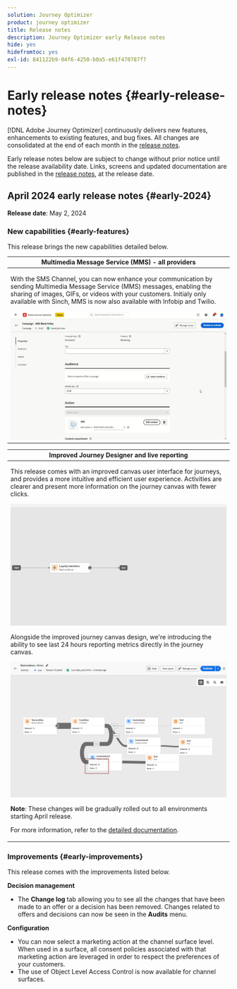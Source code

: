 ```yaml
---
solution: Journey Optimizer
product: journey optimizer
title: Release notes
description: Journey Optimizer early Release notes
hide: yes
hidefromtoc: yes
exl-id: 841122b9-04f6-4250-b0a5-e61f470787f7
---
```

# Early release notes {#early-release-notes}

[!DNL Adobe Journey Optimizer] continuously delivers new features, enhancements to existing features, and bug fixes. All changes are consolidated at the end of each month in the [release notes](release-notes.md). 

Early release notes below are subject to change without prior notice until the release availability date. Links, screens and updated documentation are published in the [release notes](release-notes.md), at the release date.

## April 2024 early release notes {#early-2024}

**Release date**: May 2, 2024

### New capabilities {#early-features}

This release brings the new capabilities detailed below.

<!--table>
<thead>
<tr>
<th><strong>Business rules - Private Beta</strong><br/></th>
</tr>
</thead>
<tbody>
<tr>
<td>
<p>It is now possible to create and apply rule sets to your marketing communications.  </p>
</td>
</tr>
</tbody>
</table-->

<!--table>
<thead>
<tr>
<th><strong>Experience Decisioning - Limited Availability</strong><br/></th>
</tr>
</thead>
<tbody>
<tr>
<td>
<p>Experience Decisioning simplifies personalization by offering a centralized catalog of marketing offers known as 'decision items' and a sophisticated decision engine. This engine leverages rules and ranking criteria to select and present the most relevant decision items to each individual.</p>
<p>These decision items are seamlessly integrated into a wide range of inbound surfaces through the new code-based experience channel, now accessible within Journey Optimizer campaigns. Experience Decisioning decision policies are available for use in code-based experience campaigns only.</p>
<p>Experience Decisioning is currently only available for a set of organizations (Limited Availability). To gain access, contact your Adobe representative.</p>
</td>
</tr>
</tbody>
</table-->

<!--table>
<thead>
<tr>
<th><strong>Personalization - Local Lookups - Multi-Entity Support - Beta</strong><br/></th>
</tr>
</thead>
<tbody>
<tr>
<td>
<p>TBD</p>
</td>
</tr>
</tbody>
</table-->

<table>
<thead>
<tr>
<th><strong>Multimedia Message Service (MMS) - all providers</strong><br/></th>
</tr>
</thead>
<tbody>
<tr>
<td>
<p>With the SMS Channel, you can now enhance your communication by sending Multimedia Message Service (MMS) messages, enabling the sharing of images, GIFs, or videos with your customers. Initialy only available with Sinch, MMS is now also available with Infobip and Twilio.</p>
<img src="assets/do-not-localize/mms.gif"/>
</td>
</tr>
</tbody>
</table>

<table>
<thead>
<tr>
<th><strong>Improved Journey Designer and live reporting</strong><br/></th>
</tr>
</thead>
<tbody>
<tr>
<td>
<p>This release comes with an improved canvas user interface for journeys, and provides a more intuitive and efficient user experience. Activities are clearer and present more information on the journey canvas with fewer clicks.</p>
<img src="assets/new-canvas3.gif"/>
<p>Alongside the improved journey canvas design, we're introducing the ability to see last 24 hours reporting metrics directly in the journey canvas. </p>
<img src="assets/new-canvas6bis.png"/>
<p><strong>Note</strong>: These changes will be gradually rolled out to all environments starting April release.</p>
<p>For more information, refer to the <a href="new-canvas.md">detailed documentation</a>.</p>
</td>
</tr>
</tbody>
</table>

<!-- table>
<thead>
<tr>
<th><strong>AI Assistant - Experience Variant Generation - Beta</strong><br/></th>
</tr>
</thead>
<tbody>
<tr>
<td>
<p>Once you have created and personalized your message, take your content to the next level with the AI assistant. You can now use the AI assistant to optimize your message's impact by experimenting with different main titles, and images. Each variant is managed as a unique Treatment, to measure and compare which title effectively generates more clicks.</p>
</td>
</tr>
</tbody>
</table-->

<!--table>
<thead>
<tr>
<th><strong>IP Warmup Workflow - LA</strong><br/></th>
</tr>
</thead>
<tbody>
<tr>
<td>
<p>You can now easily perform IP warmup workflows directly from the Journey Optimizer interface in a standardized and efficient way that follows the best practices for optimal deliverability.</p>
</td>
</tr>
</tbody>
</table-->

<!--table>
<thead>
<tr>
<th><strong>Email Surface Personalization - Private beta </strong><br/></th>
</tr>
</thead>
<tbody>
<tr>
<td>
<p>You can now define dynamic subdomains and personalized header parameters when creating email channel surfaces, for increased flexibility and control over your email settings.</p>
</td>
</tr>
</tbody>
</table-->

### Improvements {#early-improvements}

This release comes with the improvements listed below.

<!--
* **Experience Decisioning + Code-based experiences (LA)**: You can now leverage the Experience decisioning feature to use decision items in your code-based campaigns. Note: The Code-based experience channel and Experience decisioning are not available for organizations that have purchased the Adobe Healthcare Shield and Privacy and Security Shield add-on offerings.
-->
<!--
* **Expression Fragments supported for Web and In-App**: Expression fragments are now available for the Web and In-app channels. 
-->


<!--
* **DULE for AJO Channel Surface**: It is now possible to apply a label on certain profile attributes to restrict their usage inside a channel surface through marketing actions.
-->


<!--
* **List-Unsubscribe updates**: Following on the recent Gmail and Yahoo announcements for bulk senders, Journey Optimizer supports the "post/1-click" List-Unsubscribe option. 
-->

<!--


**Experience decisionning**

From beta to LA, the following improvements that have been added:

* You can now leverage context data from Adobe Experience Platform in your decision rules using the **Context data** tab.  
* A new "Manage Experience decisions" permission is now available for the Decision Management resource. It allows you to manage rights related to Experience Decisioning.   
* You can now add multiple capping rules for a given decision item in Experience Decisioning. This allows you to increase the level of control over the way offers are sent.
* You can now create custom reporting dashboards of Experience Decisioning campaigns using [!DNL Customer Journey Analytics].
-->

**Decision management** 

* The **Change log** tab allowing you to see all the changes that have been made to an offer or a decision has been removed. Changes related to offers and decisions can now be seen in the **Audits** menu.


**Configuration**

* You can now select a marketing action at the channel surface level. When used in a surface, all consent policies associated with that marketing action are leveraged in order to respect the preferences of your customers. 
* The use of Object Level Access Control is now available for channel surfaces.

